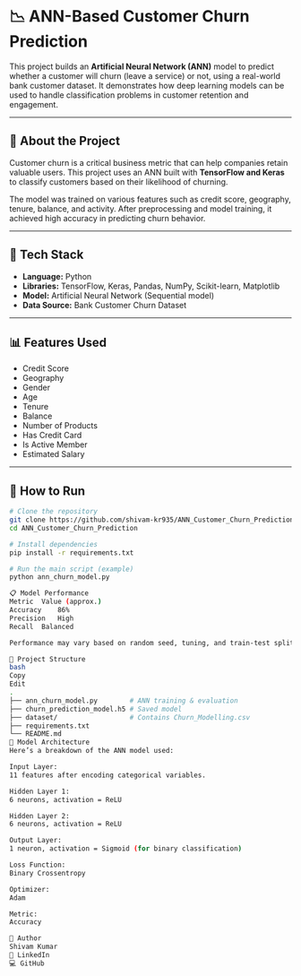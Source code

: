 # 📉 ANN-Based Customer Churn Prediction

This project builds an **Artificial Neural Network (ANN)** model to predict whether a customer will churn (leave a service) or not, using a real-world bank customer dataset. It demonstrates how deep learning models can be used to handle classification problems in customer retention and engagement.

---

## 📌 About the Project

Customer churn is a critical business metric that can help companies retain valuable users. This project uses an ANN built with **TensorFlow and Keras** to classify customers based on their likelihood of churning.

The model was trained on various features such as credit score, geography, tenure, balance, and activity. After preprocessing and model training, it achieved high accuracy in predicting churn behavior.

---

## 🧰 Tech Stack

- **Language:** Python  
- **Libraries:** TensorFlow, Keras, Pandas, NumPy, Scikit-learn, Matplotlib  
- **Model:** Artificial Neural Network (Sequential model)  
- **Data Source:** Bank Customer Churn Dataset

---

## 📊 Features Used

- Credit Score  
- Geography  
- Gender  
- Age  
- Tenure  
- Balance  
- Number of Products  
- Has Credit Card  
- Is Active Member  
- Estimated Salary

---

## 🚀 How to Run

```bash
# Clone the repository
git clone https://github.com/shivam-kr935/ANN_Customer_Churn_Prediction.git
cd ANN_Customer_Churn_Prediction

# Install dependencies
pip install -r requirements.txt

# Run the main script (example)
python ann_churn_model.py

📋 Model Performance
Metric	Value (approx.)
Accuracy	86%
Precision	High
Recall	Balanced

Performance may vary based on random seed, tuning, and train-test split.

📁 Project Structure
bash
Copy
Edit
.
├── ann_churn_model.py        # ANN training & evaluation
├── churn_prediction_model.h5 # Saved model
├── dataset/                  # Contains Churn_Modelling.csv
├── requirements.txt
└── README.md
🧠 Model Architecture
Here’s a breakdown of the ANN model used:

Input Layer:
11 features after encoding categorical variables.

Hidden Layer 1:
6 neurons, activation = ReLU

Hidden Layer 2:
6 neurons, activation = ReLU

Output Layer:
1 neuron, activation = Sigmoid (for binary classification)

Loss Function:
Binary Crossentropy

Optimizer:
Adam

Metric:
Accuracy

👤 Author
Shivam Kumar
🔗 LinkedIn
💻 GitHub
